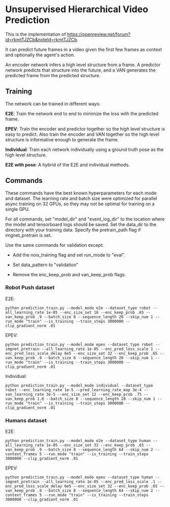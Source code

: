 # Unsupervised Hierarchical Video Prediction

This is the implementation of
https://openreview.net/forum?id=rkmtTJZCb&noteId=rkmtTJZCb.

It can predict future frames in a video given the first few frames as context
and optionally the agent's action.

An encoder network infers a high level structure from a frame. A predictor
network predicts that structure into the future, and a VAN generates the
predicted frame from the predicted structure.

## Training

The network can be trained in different ways:

__E2E__: Train the network end to end to minimize the loss with the predicted
frame.

__EPEV__: Train the encoder and predictor together so the high level structure
is easy to predict. Also train the encoder and VAN together so the high level
structure is informative enough to generate the frame.

__Individual__: Train each network individually using a ground truth pose as the
high level structure.

__E2E with pose__: A hybrid of the E2E and individual methods.

## Commands

These commands have the best known hyperparameters for each mode and dataset.
The learning rate and batch size were optimized for parallel async training on
32 GPUs, so they may not be optimal for training on a single GPU.

For all commands, set "model_dir" and "event_log_dir" to the location where the
model and tensorboard logs should be saved. Set the data_dir to the directory
with your training data. Specify the pretrain_path flag if imgnet_pretrain is
set.

Use the same commands for validation except:

*   Add the nois_training flag and set run_mode to "eval".

*   Set data_pattern to "validation"

*   Remove the enc_keep_prob and van_keep_prob flags.

### Robot Push dataset

E2E:

`python prediction_train.py --model_mode e2e --dataset_type robot
--all_learning_rate 1e-05 --enc_size_set 16 --enc_keep_prob .65 --van_keep_prob
.9 --batch_size 8 --sequence_length 20 --skip_num 1 --run_mode "train"
--is_training --train_steps 3000000 --clip_gradient_norm .01`

EPEV:

`python prediction_train.py --model_mode epev --dataset_type robot
--imgnet_pretrain --all_learning_rate 1e-05 --enc_pred_loss_scale 1
--enc_pred_loss_scale_delay 6e5 --enc_size_set 32 --enc_keep_prob .65
--van_keep_prob .9 --batch_size 8 --sequence_length 20 --skip_num 1 --run_mode
"train" --is_training --train_steps 3000000 --clip_gradient_norm .01`

Individual:

`python prediction_train.py --model_mode individual --dataset_type robot
--enc_learning_rate 1e-5 --pred_learning_rate_map 3e-4 --van_learning_rate 3e-5
--enc_size_set 12 --enc_keep_prob .75 --van_keep_prob 1.0 --batch_size 8
--sequence_length 20 --skip_num 1 --run_mode "train" --is_training --train_steps
3000000 --clip_gradient_norm .01`

### Humans dataset

E2E:

`python prediction_train.py --model_mode e2e --dataset_type human
--all_learning_rate 1e-05 --enc_size_set 32 --enc_keep_prob .65 --van_keep_prob
.9 --batch_size 8 --sequence_length 64 --skip_num 2 --context_frames 5
--run_mode "train" --is_training --train_steps 3000000 --clip_gradient_norm .01`

EPEV:

`python prediction_train.py --model_mode epev --dataset_type human
--imgnet_pretrain --all_learning_rate 1e-05 --enc_pred_loss_scale .1
--enc_pred_loss_scale_delay 6e5 --enc_size_set 32 --enc_keep_prob .65
--van_keep_prob .9 --batch_size 8 --sequence_length 64 --skip_num 2
--context_frames 5 --run_mode "train" --is_training --train_steps 3000000
--clip_gradient_norm .01`
